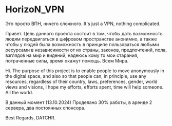 # HorizoN_VPN
Это просто ВПН, ничего сложного. It's just a VPN, nothing complicated.


Привет. Цель данного проекта состоит в том, чтобы дать возможность людям передвигаться в цифровом пространстве анонимно, а также чтобы у людей была возможность в принципе пользоваться любыми ресурсами в независимости от их страны, законов, предпочтений, пола, взглядов на мир и видений, надеюсь кому то мои старания, потраченные силы, время окажут помощь. Всем Мира.


Hi. The purpose of this project is to enable people to move anonymously in the digital space, and also so that people can, in principle, use any resources, regardless of their country, laws, preferences, gender, world views and visions, I hope my efforts, efforts spent, time will help someone. All the world.

В данный момент (13.10.2024) Проделано 30% работы, в аренде 2 сервера, два постоянных спонсора.

Best Regards, DATCHR.
